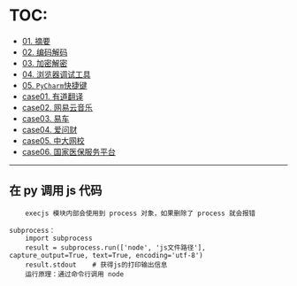 # TOC:

- [01. 摘要](./01.摘要)
- [02. 编码解码](./02.编码解码)
- [03. 加密解密](./03.加密解密)
- [04. 浏览器调试工具](./04.浏览器调试工具)
- [05. `PyCharm`快捷键](./05.PyCharm快捷键)
- [case01. 有道翻译](./case01.有道翻译)
- [case02. 网易云音乐](./case02.网易云音乐)
- [case03. 易车](./case03.易车)
- [case04. 爱问财](./case04.爱问财)
- [case05. 中大网校](./case05.中大网校)
- [case06. 国家医保服务平台](./case06.国家医保服务平台)

- - -


## 在 py 调用 js 代码
        execjs 模块内部会使用到 process 对象，如果删除了 process 就会报错

    subprocess：
        import subprocess
        result = subprocess.run(['node', 'js文件路径'], capture_output=True, text=True, encoding='utf-8')
        result.stdout    # 获得js的打印输出信息
        运行原理：通过命令行调用 node
